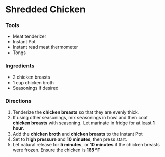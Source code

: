 # Shredded Chicken
### Tools
- Meat tenderizer
- Instant Pot
- Instant read meat thermometer
- Tongs

### Ingredients
- 2 chicken breasts
- 1 cup chicken broth
- Seasonings if desired


### Directions
1. Tenderize the **chicken breasts** so that they are evenly thick.
2. If using other seasonings, mix seasonings in bowl and then coat **chicken breasts** with seasoning. Let marinate in fridge for at least **1 hour**.
3. Add the **chicken broth** and **chicken breasts** to the Instant Pot
4. Set to **high pressure** and **10 minutes**, then press start.
5. Let natural release for **5 minutes**, or **10 minutes** if the chicken breasts were frozen. Ensure the chicken is **165 ºF**